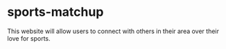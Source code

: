 # sports-matchup
This website will allow users to connect with others in their area over their love for sports.